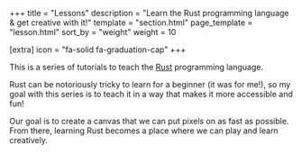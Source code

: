 +++
title = "Lessons"
description = "Learn the Rust programming language & get creative with it!"
template = "section.html"
page_template = "lesson.html"
sort_by = "weight"
weight = 10

[extra]
icon = "fa-solid fa-graduation-cap"
+++

This is a series of tutorials to teach the [Rust](https://www.rust-lang.org/) programming language.

Rust can be notoriously tricky to learn for a beginner (it was for me!), so
my goal with this series is to teach it in a way that makes it more accessible
and fun!

Our goal is to create a canvas that we can put pixels on as fast as possible.
From there, learning Rust becomes a place where we can play and learn creatively.